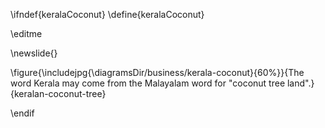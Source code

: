 \ifndef{keralaCoconut}
\define{keralaCoconut}

\editme

\newslide{}

\figure{\includejpg{\diagramsDir/business/kerala-coconut}{60%}}{The word Kerala may come from the Malayalam word for "coconut tree land".}{keralan-coconut-tree}

\endif
